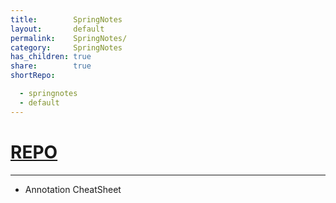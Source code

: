 ```yaml
---
title:        SpringNotes
layout:       default
permalink:    SpringNotes/
category:     SpringNotes
has_children: true
share:        true
shortRepo:

  - springnotes
  - default
---
```


# [REPO](https://github.com/14paxton/SpringNotes)
---

- Annotation CheatSheet

<object data="/assets/images/SpringBootAnnotations.pdf" width="1000" height="900" type='application/pdf'></object>